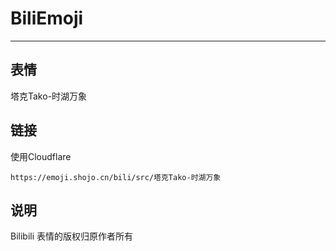 # BiliEmoji
---
## 表情
塔克Tako-时湖万象
## 链接
使用Cloudflare
```
https://emoji.shojo.cn/bili/src/塔克Tako-时湖万象
```
## 说明
Bilibili 表情的版权归原作者所有
